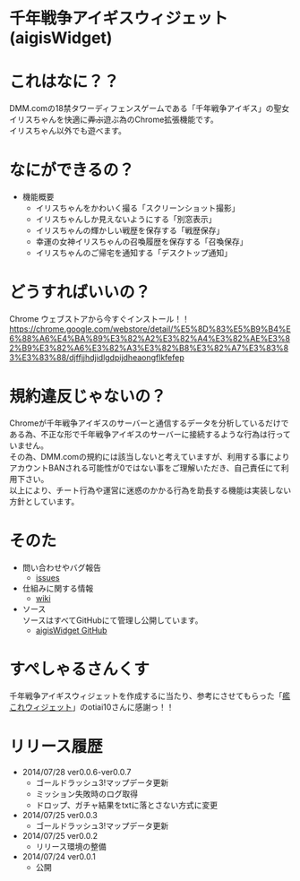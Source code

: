 千年戦争アイギスウィジェット(aigisWidget)
===========

# これはなに？？

DMM.comの18禁タワーディフェンスゲームである「千年戦争アイギス」の聖女イリスちゃんを快適に~~弄ぶ~~遊ぶ為のChrome拡張機能です。    
イリスちゃん以外でも遊べます。

# なにができるの？

* 機能概要
    - イリスちゃんをかわいく撮る「スクリーンショット撮影」
    - イリスちゃんしか見えないようにする「別窓表示」
    - イリスちゃんの輝かしい戦歴を保存する「戦歴保存」
    - 幸運の女神イリスちゃんの召喚履歴を保存する「召喚保存」
    - イリスちゃんのご帰宅を通知する「デスクトップ通知」

# どうすればいいの？

Chrome ウェブストアから今すぐインストール！！    
https://chrome.google.com/webstore/detail/%E5%8D%83%E5%B9%B4%E6%88%A6%E4%BA%89%E3%82%A2%E3%82%A4%E3%82%AE%E3%82%B9%E3%82%A6%E3%82%A3%E3%82%B8%E3%82%A7%E3%83%83%E3%83%88/djffjjhdjidlgdpijdheaongflkfefep

# 規約違反じゃないの？

Chromeが千年戦争アイギスのサーバーと通信するデータを分析しているだけである為、不正な形で千年戦争アイギスのサーバーに接続するような行為は行っていません。    
その為、DMM.comの規約には該当しないと考えていますが、利用する事によりアカウントBANされる可能性が0ではない事をご理解いただき、自己責任にて利用下さい。    
以上により、チート行為や運営に迷惑のかかる行為を助長する機能は実装しない方針としています。

# そのた

* 問い合わせやバグ報告
    - [issues](https://github.com/muhiro/aigisWidget/issues)
* 仕組みに関する情報
    - [wiki](https://github.com/muhiro/aigisWidget/wiki)
* ソース    
ソースはすべてGitHubにて管理し公開しています。
    - [aigisWidget GitHub](https://github.com/muhiro/aigisWidget/)

# すぺしゃるさんくす

千年戦争アイギスウィジェットを作成するに当たり、参考にさせてもらった「[艦これウィジェット](https://github.com/otiai10/kanColleWidget)」のotiai10さんに感謝っ！！

# リリース履歴
- 2014/07/28 ver0.0.6-ver0.0.7
    - ゴールドラッシュ3!マップデータ更新
    - ミッション失敗時のログ取得
    - ドロップ、ガチャ結果をtxtに落とさない方式に変更
- 2014/07/25 ver0.0.3
    - ゴールドラッシュ3!マップデータ更新
- 2014/07/25 ver0.0.2
    - リリース環境の整備
- 2014/07/24 ver0.0.1
    - 公開
